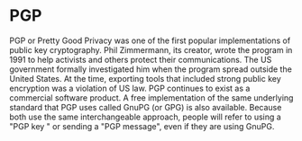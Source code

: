 [Title]: # (PGP)
[Difficulty]: # (Principiante)
[Order]: # (90)

# PGP

PGP or Pretty Good Privacy was one of the first popular implementations of public key cryptography. Phil Zimmermann, its creator, wrote the program in 1991 to help activists and others protect their communications. The US government formally investigated him when the program spread outside the United States. At the time, exporting tools that included strong public key encryption was a violation of US law. PGP continues to exist as a commercial software product. A free implementation of the same underlying standard that PGP uses called GnuPG (or GPG) is also available. Because both use the same interchangeable approach, people will refer to using a "PGP key " or sending a "PGP message", even if they are using GnuPG.